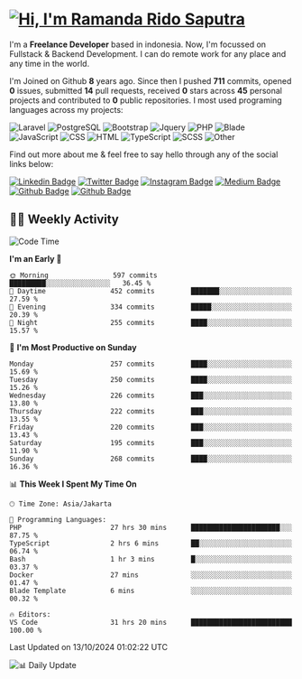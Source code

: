 # [![Hi, I'm Ramanda Rido Saputra](https://readme-typing-svg.herokuapp.com?size=24&vCenter=true&lines=%F0%9F%91%8B+Hi%2C+I'm+Ramanda+Rido+Saputra+;%F0%9F%92%BB+Fullstack+Web+Developer+)](https://git.io/typing-svg)

I'm a **Freelance Developer** based in indonesia. Now, I'm focussed on Fullstack & Backend Development. I can do remote work for any place and any time in the world.

I'm Joined on Github **8** years ago. Since then I pushed **711** commits, opened **0** issues, submitted **14** pull requests, received **0** stars across **45** personal projects and contributed to **0** public repositories.
I most used programing languages across my projects:

![Laravel](https://img.shields.io/badge/Laravel-FF2D20?flat&logo=laravel&logoColor=white)
![PostgreSQL](https://img.shields.io/badge/PostgreSQL-316192?flat&logo=postgresql&logoColor=white)
![Bootstrap](https://img.shields.io/badge/Bootstrap-563D7C?flat&logo=bootstrap&logoColor=white)
![Jquery](https://img.shields.io/badge/jQuery-0769AD?flat&logo=jquery&logoColor=white)
![PHP](https://img.shields.io/badge/-PHP-%234F5D95?style=flat&logo=PHP&logoColor=white)
![Blade](https://img.shields.io/badge/-Blade-%23f7523f?style=flat&logo=Blade&logoColor=white)
![JavaScript](https://img.shields.io/badge/-JavaScript-%23f1e05a?style=flat&logo=JavaScript&logoColor=white)
![CSS](https://img.shields.io/badge/-CSS-%23563d7c?style=flat&logo=CSS&logoColor=white)
![HTML](https://img.shields.io/badge/-HTML-%23e34c26?style=flat&logo=HTML&logoColor=white)
![TypeScript](https://img.shields.io/badge/-TypeScript-%233178c6?style=flat&logo=TypeScript&logoColor=white)
![SCSS](https://img.shields.io/badge/-SCSS-%23c6538c?style=flat&logo=SCSS&logoColor=white)
![Other](https://img.shields.io/badge/-Other-%23ededed?style=flat&logo=Other&logoColor=white)

Find out more about me & feel free to say hello through any of the social links below:

[![Linkedin Badge](https://img.shields.io/badge/-ramandaaridogh-blue?style=flat&logo=Linkedin&logoColor=white&link=https://www.linkedin.com/in/ramanda-rido-saputra/)](https://www.linkedin.com/in/ramanda-rido-saputra/)
[![Twitter Badge](https://img.shields.io/badge/-ramandaaridogh-%231DA1F2.svg?style=flat&logo=twitter&logoColor=white&link=https://www.twitter.com/ramandaaridogh)](https://www.twitter.com/ramandaaridogh/)
[![Instagram Badge](https://img.shields.io/badge/-ramandaaridogh-purple?style=flat&logo=instagram&logoColor=white&link=https://instagram.com/ramandaaridogh_/)](https://instagram.com/ramandaaridogh_)
[![Medium Badge](https://img.shields.io/badge/-@ramandaaridogh-%2312100E.svg?style=flat&logo=Medium&logoColor=white&link=https://medium.com/@ramandaaridogh/)](https://medium.com/@ramandaaridogh)
[![Github Badge](https://img.shields.io/badge/-@ramandaaridogh-100000.svg?style=flat&logo=github&logoColor=white&link=https://github.com/ramandaaridogh)](https://github.com/ramandaaridogh)
[![Github Badge](https://img.shields.io/badge/-@mxcode-100000.svg?style=flat&logo=github&logoColor=white&link=https://github.com/ramanda-mxcode)](https://github.com/ramanda-mxcode)

## 👨‍💻 Weekly Activity
<!--START_SECTION:waka-->
![Code Time](http://img.shields.io/badge/Code%20Time-821%20hrs%206%20mins-blue)

**I'm an Early 🐤** 

```text
🌞 Morning                597 commits         █████████░░░░░░░░░░░░░░░░   36.45 % 
🌆 Daytime                452 commits         ███████░░░░░░░░░░░░░░░░░░   27.59 % 
🌃 Evening                334 commits         █████░░░░░░░░░░░░░░░░░░░░   20.39 % 
🌙 Night                  255 commits         ████░░░░░░░░░░░░░░░░░░░░░   15.57 % 
```
📅 **I'm Most Productive on Sunday** 

```text
Monday                   257 commits         ████░░░░░░░░░░░░░░░░░░░░░   15.69 % 
Tuesday                  250 commits         ████░░░░░░░░░░░░░░░░░░░░░   15.26 % 
Wednesday                226 commits         ███░░░░░░░░░░░░░░░░░░░░░░   13.80 % 
Thursday                 222 commits         ███░░░░░░░░░░░░░░░░░░░░░░   13.55 % 
Friday                   220 commits         ███░░░░░░░░░░░░░░░░░░░░░░   13.43 % 
Saturday                 195 commits         ███░░░░░░░░░░░░░░░░░░░░░░   11.90 % 
Sunday                   268 commits         ████░░░░░░░░░░░░░░░░░░░░░   16.36 % 
```


📊 **This Week I Spent My Time On** 

```text
🕑︎ Time Zone: Asia/Jakarta

💬 Programming Languages: 
PHP                      27 hrs 30 mins      ██████████████████████░░░   87.75 % 
TypeScript               2 hrs 6 mins        ██░░░░░░░░░░░░░░░░░░░░░░░   06.74 % 
Bash                     1 hr 3 mins         █░░░░░░░░░░░░░░░░░░░░░░░░   03.37 % 
Docker                   27 mins             ░░░░░░░░░░░░░░░░░░░░░░░░░   01.47 % 
Blade Template           6 mins              ░░░░░░░░░░░░░░░░░░░░░░░░░   00.32 % 

🔥 Editors: 
VS Code                  31 hrs 20 mins      █████████████████████████   100.00 % 
```


 Last Updated on 13/10/2024 01:02:22 UTC
<!--END_SECTION:waka-->

![📊 Daily Update](https://github.com/ramandaaridogh/ramandaaridogh/actions/workflows/update-activity.yml/badge.svg)
